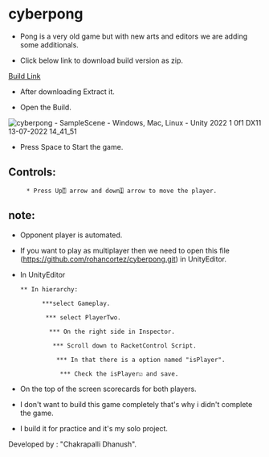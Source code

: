 # cyberpong

* Pong is a very old game but with new arts and editors we are adding some additionals.

* Click below link to download build version as zip.

[Build Link](https://github.com/rohancortez/cyberpong/raw/main/Cyberpong%203D.zip)

* After downloading Extract it.

* Open the Build.


![cyberpong - SampleScene - Windows, Mac, Linux - Unity 2022 1 0f1 _DX11_ 13-07-2022 14_41_51](https://user-images.githubusercontent.com/83157697/178699203-d805a142-2244-4ea6-b32a-39b1e25eacca.png)


* Press Space  to Start the game.


 ## Controls:
         
         
         * Press Up⍐ arrow and down⍗ arrow to move the player.


## note:
   * Opponent player is automated.
   * If you want to play as multiplayer then we need to open this file (https://github.com/rohancortez/cyberpong.git) in UnityEditor.
   * In UnityEditor
   
         ** In hierarchy:
         
               ***select Gameplay.
               
                *** select PlayerTwo.
                
                 *** On the right side in Inspector.
                 
                  *** Scroll down to RacketControl Script.
                  
                   *** In that there is a option named "isPlayer".
                   
                    *** Check the isPlayer☑️ and save.
                    
  
  
  * On the top of the screen scorecards for both players.
  
  
  - I don't want to build this game completely that's why i didn't complete the game.
  
  - I build it for practice and it's my solo project.
  
  
  Developed by : "Chakrapalli Dhanush".

